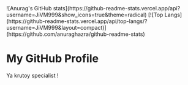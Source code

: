 <html lang="en">
<head>
    <meta charset="UTF-8">
    <meta name="viewport" content="width=device-width, initial-scale=1.0">
    <title>GitHub Profile Header</title>
    <link rel="stylesheet" href="styles.css">
</head>
<body>
![Anurag's GitHub stats](https://github-readme-stats.vercel.app/api?username=JiVM999&show_icons=true&theme=radical)
[![Top Langs](https://github-readme-stats.vercel.app/api/top-langs/?username=JiVM999&layout=compact)](https://github.com/anuraghazra/github-readme-stats)
<div class="header">
    <h1>My GitHub Profile</h1>
    <p> Ya krutoy specialist !</p>
</div>

</body>
</html>
